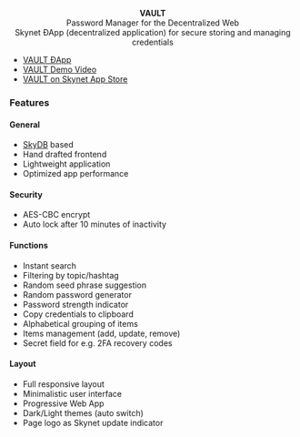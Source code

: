 <p align="center">
    <b>VAULT</b>
    <br>
    Password Manager for the Decentralized Web
    <br>
    Skynet ÐApp (decentralized application) for secure storing and managing credentials
</p>

* [VAULT ÐApp](https://siasky.net/_AVBGXqfMigWqHUBT3BLttnGYDUjLpXcpyvjJy7H9f8dmw/)
* [VAULT Demo Video](https://siasky.net/_AnpmkU8-A5HT29gqV-5gXxISBY--J_xWDxgxZRpLD1ZrQ)
* [VAULT on Skynet App Store](https://siasky.net/hns/skyapps/#/apps/utilities)

### Features

#### General
* [SkyDB](https://blog.sia.tech/skydb-a-mutable-database-for-the-decentralized-web-7170beeaa985) based
* Hand drafted frontend
* Lightweight application
* Optimized app performance

#### Security
* AES-CBC encrypt
* Auto lock after 10 minutes of inactivity

#### Functions
* Instant search
* Filtering by topic/hashtag
* Random seed phrase suggestion
* Random password generator
* Password strength indicator
* Copy credentials to clipboard
* Alphabetical grouping of items
* Items management (add, update, remove)
* Secret field for e.g. 2FA recovery codes

#### Layout
* Full responsive layout
* Minimalistic user interface
* Progressive Web App
* Dark/Light themes (auto switch)
* Page logo as Skynet update indicator
